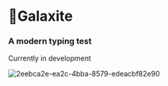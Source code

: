 # 🌌Galaxite
### A modern typing test
Currently in development

![2eebca2e-ea2c-4bba-8579-edeacbf82e90](https://user-images.githubusercontent.com/97550617/169689994-759eda47-56ac-431a-8ecc-74bb378836d3.jpg)
